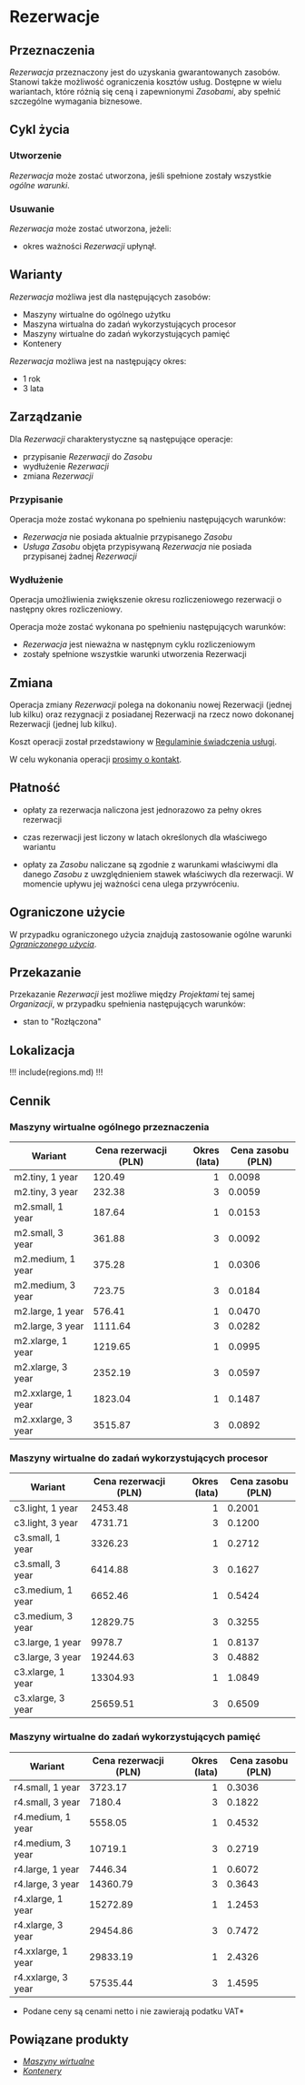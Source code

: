 # Rezerwacje

## Przeznaczenia

*Rezerwacja* przeznaczony jest do uzyskania gwarantowanych zasobów. Stanowi także możliwość ograniczenia kosztów usług. Dostępne w wielu wariantach, które różnią się ceną i zapewnionymi *Zasobami*, aby spełnić szczególne wymagania biznesowe.

## Cykl życia

### Utworzenie

*Rezerwacja* może zostać utworzona, jeśli spełnione zostały wszystkie *ogólne warunki*.

### Usuwanie

*Rezerwacja* może zostać utworzona, jeżeli:

* okres ważności *Rezerwacji* upłynął.

## Warianty

*Rezerwacja* możliwa jest dla następujących zasobów:

* Maszyny wirtualne do ogólnego użytku
* Maszyna wirtualna do zadań wykorzystujących procesor
* Maszyny wirtualne do zadań wykorzystujących pamięć
* Kontenery

*Rezerwacja* możliwa jest na następujący okres:

* 1 rok
* 3 lata

## Zarządzanie

Dla *Rezerwacji* charakterystyczne są następujące operacje:

 * przypisanie *Rezerwacji* do *Zasobu*
 * wydłużenie *Rezerwacji*
 * zmiana *Rezerwacji*

### Przypisanie

Operacja może zostać wykonana po spełnieniu następujących warunków:

 * *Rezerwacja* nie posiada aktualnie przypisanego *Zasobu*
 * *Usługa* *Zasobu* objęta przypisywaną *Rezerwacja* nie posiada przypisanej żadnej *Rezerwacji*


### Wydłużenie

Operacja umożliwienia zwiększenie okresu rozliczeniowego rezerwacji o następny okres rozliczeniowy.

Operacja może zostać wykonana po spełnieniu następujących warunków:

 * *Rezerwacja* jest nieważna w następnym cyklu rozliczeniowym
 * zostały spełnione wszystkie warunki utworzenia Rezerwacji

## Zmiana

Operacja zmiany *Rezerwacji* polega na dokonaniu nowej Rezerwacji (jednej lub kilku) oraz rezygnacji z posiadanej Rezerwacji na rzecz nowo dokonanej Rezerwacji (jednej lub kilku).

Koszt operacji został przedstawiony w [Regulaminie świadczenia usługi](/platform/terms-of-services.md).

W celu wykonania operacji [prosimy o kontakt](/about-us/contact.md).

## Płatność

* opłaty za rezerwacja naliczona jest jednorazowo za pełny okres rezerwacji

* czas rezerwacji jest liczony w latach określonych dla właściwego wariantu

* opłaty za *Zasobu* naliczane są zgodnie z warunkami właściwymi dla danego *Zasobu* z uwzględnieniem stawek właściwych dla rezerwacji. W momencie upływu jej ważności cena ulega przywróceniu.

## Ograniczone użycie

W przypadku ograniczonego użycia znajdują zastosowanie ogólne warunki *[Ograniczonego użycia]()*.

## Przekazanie

Przekazanie *Rezerwacji* jest możliwe między *Projektami* tej samej *Organizacji*, w przypadku spełnienia następujących warunków:

* stan to "Rozłączona"

## Lokalizacja

!!! include(regions.md) !!!

## Cennik

### Maszyny wirtualne ogólnego przeznaczenia

Wariant              | Cena rezerwacji (PLN)| Okres (lata) | Cena zasobu (PLN)
-------------------- | -------------------- | -----------: | -----------------
m2.tiny, 1 year      | 120.49               |            1 | 0.0098
m2.tiny, 3 year      | 232.38               |            3 | 0.0059
m2.small, 1 year     | 187.64               |            1 | 0.0153
m2.small, 3 year     | 361.88               |            3 | 0.0092
m2.medium, 1 year    | 375.28               |            1 | 0.0306
m2.medium, 3 year    | 723.75               |            3 | 0.0184
m2.large, 1 year     | 576.41               |            1 | 0.0470
m2.large, 3 year     | 1111.64              |            3 | 0.0282
m2.xlarge, 1 year    | 1219.65              |            1 | 0.0995
m2.xlarge, 3 year    | 2352.19              |            3 | 0.0597
m2.xxlarge, 1 year   | 1823.04              |            1 | 0.1487
m2.xxlarge, 3 year   | 3515.87              |            3 | 0.0892

### Maszyny wirtualne do zadań wykorzystujących procesor

Wariant              | Cena rezerwacji (PLN)| Okres (lata) | Cena zasobu (PLN)
-------------------- | -------------------- | -----------: | -----------------
c3.light, 1 year     | 2453.48              |            1 | 0.2001
c3.light, 3 year     | 4731.71              |            3 | 0.1200
c3.small, 1 year     | 3326.23              |            1 | 0.2712
c3.small, 3 year     | 6414.88              |            3 | 0.1627
c3.medium, 1 year    | 6652.46              |            1 | 0.5424
c3.medium, 3 year    | 12829.75             |            3 | 0.3255
c3.large, 1 year     | 9978.7               |            1 | 0.8137
c3.large, 3 year     | 19244.63             |            3 | 0.4882
c3.xlarge, 1 year    | 13304.93             |            1 | 1.0849
c3.xlarge, 3 year    | 25659.51             |            3 | 0.6509

### Maszyny wirtualne do zadań wykorzystujących pamięć

Wariant              | Cena rezerwacji (PLN) | Okres (lata) | Cena zasobu (PLN)
-------------------- | --------------------- | -----------: | -----------------
r4.small, 1 year     | 3723.17               |            1 | 0.3036
r4.small, 3 year     | 7180.4                |            3 | 0.1822
r4.medium, 1 year    | 5558.05               |            1 | 0.4532
r4.medium, 3 year    | 10719.1               |            3 | 0.2719
r4.large, 1 year     | 7446.34               |            1 | 0.6072
r4.large, 3 year     | 14360.79              |            3 | 0.3643
r4.xlarge, 1 year    | 15272.89              |            1 | 1.2453
r4.xlarge, 3 year    | 29454.86              |            3 | 0.7472
r4.xxlarge, 1 year   | 29833.19              |            1 | 2.4326
r4.xxlarge, 3 year   | 57535.44              |            3 | 1.4595

* Podane ceny są cenami netto i nie zawierają podatku VAT*

## Powiązane produkty

* *[Maszyny wirtualne]()*
* *[Kontenery]()*
